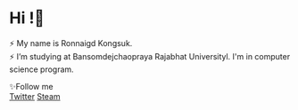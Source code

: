 # Hi !👋<br>
⚡ My name is Ronnaigd Kongsuk. <br>
⚡ I’m studying at Bansomdejchaopraya Rajabhat Universityl. I'm in computer science program.<br>

✨Follow me<br>
[Twitter](https://twitter.com/Ham_Ronnagid)
[Steam](https://steamcommunity.com/id/hamkungx974/)


<!--
**hamkungx/hamkungx** is a ✨ _special_ ✨ repository because its `README.md` (this file) appears on your GitHub profile.

Here are some ideas to get you started:

- 🔭 I’m currently working on ...
- 🌱 I’m currently learning ...
- 👯 I’m looking to collaborate on ...
- 🤔 I’m looking for help with ...
- 💬 Ask me about ...
- 📫 How to reach me: ...
- 😄 Pronouns: ...
- ⚡ Fun fact: ...
-->

